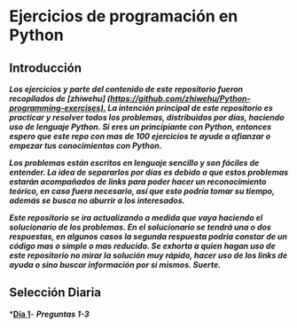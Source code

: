 # Ejercicios de programación en Python

## Introducción

***Los ejercicios y parte del contenido de este repositorio fueron recopilados de [zhiwehu] (<https://github.com/zhiwehu/Python-programming-exercises).> La intención principal de este repositorio es practicar y resolver todos los problemas, distribuidos por días, haciendo uso de lenguaje Python. Si eres un principiante con Python, entonces espero que este repo con mas de 100 ejercicios te ayude a afianzar o empezar tus conocimientos con Python.***

***Los problemas están escritos en lenguaje sencillo y son fáciles de entender. La idea de separarlos por días es debido a que estos problemas estarán acompañados de links para poder hacer un reconocimiento teórico, en caso fuera necesario, así que esto podría tomar su tiempo, además se busca no aburrir a los interesados.***

***Este repositorio se ira actualizando a medida que vaya haciendo el solucionario de los problemas. En el solucionario se tendrá una o dos respuestas, en algunos casos la segunda respuesta podría constar de un código mas o simple o mas reducido. Se exhorta a quien hagan uso de este repositorio no mirar la solución muy rápido, hacer uso de los links de ayuda o sino buscar información por si mismos. Suerte.***

## Selección Diaria

***[Día 1](https://github.com/ratondelcongo/Python-Practice-Spanish-Edition/blob/master/Problemas/Dia%2001.md)**- ***Preguntas 1-3***
